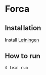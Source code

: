 # Forca

## Installation

Install [Leiningen](https://leiningen.org/)

## How to run

```
$ lein run
```
